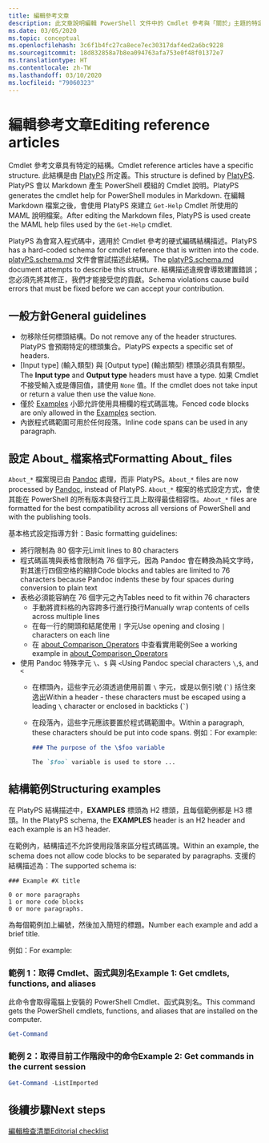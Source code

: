 ```yaml
---
title: 編輯參考文章
description: 此文章說明編輯 PowerShell 文件中的 Cmdlet 參考與「關於」主題的特定需求。
ms.date: 03/05/2020
ms.topic: conceptual
ms.openlocfilehash: 3c6f1b4fc27ca8ece7ec30317daf4ed2a6bc9228
ms.sourcegitcommit: 18d832858a7b8ea094763afa753e0f48f01372e7
ms.translationtype: HT
ms.contentlocale: zh-TW
ms.lasthandoff: 03/10/2020
ms.locfileid: "79060323"
---
```

# <a name="editing-reference-articles"></a><span data-ttu-id="842c5-103">編輯參考文章</span><span class="sxs-lookup"><span data-stu-id="842c5-103">Editing reference articles</span></span>

<span data-ttu-id="842c5-104">Cmdlet 參考文章具有特定的結構。</span><span class="sxs-lookup"><span data-stu-id="842c5-104">Cmdlet reference articles have a specific structure.</span></span> <span data-ttu-id="842c5-105">此結構是由 [PlatyPS][] 所定義。</span><span class="sxs-lookup"><span data-stu-id="842c5-105">This structure is defined by [PlatyPS][].</span></span>
<span data-ttu-id="842c5-106">PlatyPS 會以 Markdown 產生 PowerShell 模組的 Cmdlet 說明。</span><span class="sxs-lookup"><span data-stu-id="842c5-106">PlatyPS generates the cmdlet help for PowerShell modules in Markdown.</span></span> <span data-ttu-id="842c5-107">在編輯 Markdown 檔案之後，會使用 PlatyPS 來建立 `Get-Help` Cmdlet 所使用的 MAML 說明檔案。</span><span class="sxs-lookup"><span data-stu-id="842c5-107">After editing the Markdown files, PlatyPS is used create the MAML help files used by the `Get-Help` cmdlet.</span></span>

<span data-ttu-id="842c5-108">PlatyPS 為會寫入程式碼中，適用於 Cmdlet 參考的硬式編碼結構描述。</span><span class="sxs-lookup"><span data-stu-id="842c5-108">PlatyPS has a hard-coded schema for cmdlet reference that is written into the code.</span></span> <span data-ttu-id="842c5-109">[platyPS.schema.md][] 文件會嘗試描述此結構。</span><span class="sxs-lookup"><span data-stu-id="842c5-109">The [platyPS.schema.md][] document attempts to describe this structure.</span></span> <span data-ttu-id="842c5-110">結構描述違規會導致建置錯誤；您必須先將其修正，我們才能接受您的貢獻。</span><span class="sxs-lookup"><span data-stu-id="842c5-110">Schema violations cause build errors that must be fixed before we can accept your contribution.</span></span>

## <a name="general-guidelines"></a><span data-ttu-id="842c5-111">一般方針</span><span class="sxs-lookup"><span data-stu-id="842c5-111">General guidelines</span></span>

- <span data-ttu-id="842c5-112">勿移除任何標頭結構。</span><span class="sxs-lookup"><span data-stu-id="842c5-112">Do not remove any of the header structures.</span></span> <span data-ttu-id="842c5-113">PlatyPS 會預期特定的標頭集合。</span><span class="sxs-lookup"><span data-stu-id="842c5-113">PlatyPS expects a specific set of headers.</span></span>
- <span data-ttu-id="842c5-114">[Input type]  \(輸入類型\) 與 [Output type]  \(輸出類型\) 標頭必須具有類型。</span><span class="sxs-lookup"><span data-stu-id="842c5-114">The **Input type** and **Output type** headers must have a type.</span></span> <span data-ttu-id="842c5-115">如果 Cmdlet 不接受輸入或是傳回值，請使用 `None` 值。</span><span class="sxs-lookup"><span data-stu-id="842c5-115">If the cmdlet does not take input or return a value then use the value `None`.</span></span>
- <span data-ttu-id="842c5-116">僅於 [Examples](#structuring-examples) 小節允許使用具柵欄的程式碼區塊。</span><span class="sxs-lookup"><span data-stu-id="842c5-116">Fenced code blocks are only allowed in the [Examples](#structuring-examples) section.</span></span>
- <span data-ttu-id="842c5-117">內嵌程式碼範圍可用於任何段落。</span><span class="sxs-lookup"><span data-stu-id="842c5-117">Inline code spans can be used in any paragraph.</span></span>

## <a name="formatting-about_-files"></a><span data-ttu-id="842c5-118">設定 About_ 檔案格式</span><span class="sxs-lookup"><span data-stu-id="842c5-118">Formatting About_ files</span></span>

<span data-ttu-id="842c5-119">`About_*` 檔案現已由 [Pandoc][] 處理，而非 PlatyPS。</span><span class="sxs-lookup"><span data-stu-id="842c5-119">`About_*` files are now processed by [Pandoc][], instead of PlatyPS.</span></span> <span data-ttu-id="842c5-120">`About_*` 檔案的格式設定方式，會使其能在 PowerShell 的所有版本與發行工具上取得最佳相容性。</span><span class="sxs-lookup"><span data-stu-id="842c5-120">`About_*` files are formatted for the best compatibility across all versions of PowerShell and with the publishing tools.</span></span>

<span data-ttu-id="842c5-121">基本格式設定指導方針：</span><span class="sxs-lookup"><span data-stu-id="842c5-121">Basic formatting guidelines:</span></span>

- <span data-ttu-id="842c5-122">將行限制為 80 個字元</span><span class="sxs-lookup"><span data-stu-id="842c5-122">Limit lines to 80 characters</span></span>
- <span data-ttu-id="842c5-123">程式碼區塊與表格會限制為 76 個字元，因為 Pandoc 會在轉換為純文字時，對其進行四個空格的縮排</span><span class="sxs-lookup"><span data-stu-id="842c5-123">Code blocks and tables are limited to 76 characters because Pandoc indents these by four spaces during conversion to plain text</span></span>
- <span data-ttu-id="842c5-124">表格必須能容納在 76 個字元之內</span><span class="sxs-lookup"><span data-stu-id="842c5-124">Tables need to fit within 76 characters</span></span>
  - <span data-ttu-id="842c5-125">手動將資料格的內容跨多行進行換行</span><span class="sxs-lookup"><span data-stu-id="842c5-125">Manually wrap contents of cells across multiple lines</span></span>
  - <span data-ttu-id="842c5-126">在每一行的開頭和結尾使用 `|` 字元</span><span class="sxs-lookup"><span data-stu-id="842c5-126">Use opening and closing `|` characters on each line</span></span>
  - <span data-ttu-id="842c5-127">在 [about_Comparison_Operators][about-example] 中查看實用範例</span><span class="sxs-lookup"><span data-stu-id="842c5-127">See a working example in [about_Comparison_Operators][about-example]</span></span>
- <span data-ttu-id="842c5-128">使用 Pandoc 特殊字元 `\`、`$` 與 `<`</span><span class="sxs-lookup"><span data-stu-id="842c5-128">Using Pandoc special characters `\`,`$`, and `<`</span></span>
  - <span data-ttu-id="842c5-129">在標頭內，這些字元必須透過使用前置 `\` 字元，或是以倒引號 (`` ` ``) 括住來逸出</span><span class="sxs-lookup"><span data-stu-id="842c5-129">Within a header - these characters must be escaped using a leading `\` character or enclosed in backticks (`` ` ``)</span></span>
  - <span data-ttu-id="842c5-130">在段落內，這些字元應該要置於程式碼範圍中。</span><span class="sxs-lookup"><span data-stu-id="842c5-130">Within a paragraph, these characters should be put into code spans.</span></span> <span data-ttu-id="842c5-131">例如：</span><span class="sxs-lookup"><span data-stu-id="842c5-131">For example:</span></span>

    ~~~markdown
    ### The purpose of the \$foo variable

    The `$foo` variable is used to store ...
    ~~~

## <a name="structuring-examples"></a><span data-ttu-id="842c5-132">結構範例</span><span class="sxs-lookup"><span data-stu-id="842c5-132">Structuring examples</span></span>

<span data-ttu-id="842c5-133">在 PlatyPS 結構描述中，**EXAMPLES** 標頭為 H2 標頭，且每個範例都是 H3 標頭。</span><span class="sxs-lookup"><span data-stu-id="842c5-133">In the PlatyPS schema, the **EXAMPLES** header is an H2 header and each example is an H3 header.</span></span>

<span data-ttu-id="842c5-134">在範例內，結構描述不允許使用段落來區分程式碼區塊。</span><span class="sxs-lookup"><span data-stu-id="842c5-134">Within an example, the schema does not allow code blocks to be separated by paragraphs.</span></span> <span data-ttu-id="842c5-135">支援的結構描述為：</span><span class="sxs-lookup"><span data-stu-id="842c5-135">The supported schema is:</span></span>

```
### Example #X title

0 or more paragraphs
1 or more code blocks
0 or more paragraphs.
```

<span data-ttu-id="842c5-136">為每個範例加上編號，然後加入簡短的標題。</span><span class="sxs-lookup"><span data-stu-id="842c5-136">Number each example and add a brief title.</span></span>

<span data-ttu-id="842c5-137">例如：</span><span class="sxs-lookup"><span data-stu-id="842c5-137">For example:</span></span>

### <a name="example-1-get-cmdlets-functions-and-aliases"></a><span data-ttu-id="842c5-138">範例 1：取得 Cmdlet、函式與別名</span><span class="sxs-lookup"><span data-stu-id="842c5-138">Example 1: Get cmdlets, functions, and aliases</span></span>

<span data-ttu-id="842c5-139">此命令會取得電腦上安裝的 PowerShell Cmdlet、函式與別名。</span><span class="sxs-lookup"><span data-stu-id="842c5-139">This command gets the PowerShell cmdlets, functions, and aliases that are installed on the computer.</span></span>

```powershell
Get-Command
```

### <a name="example-2-get-commands-in-the-current-session"></a><span data-ttu-id="842c5-140">範例 2：取得目前工作階段中的命令</span><span class="sxs-lookup"><span data-stu-id="842c5-140">Example 2: Get commands in the current session</span></span>

```powershell
Get-Command -ListImported
```

## <a name="next-steps"></a><span data-ttu-id="842c5-141">後續步驟</span><span class="sxs-lookup"><span data-stu-id="842c5-141">Next steps</span></span>

[<span data-ttu-id="842c5-142">編輯檢查清單</span><span class="sxs-lookup"><span data-stu-id="842c5-142">Editorial checklist</span></span>](editorial-checklist.md)

<!-- link references -->
[PlatyPS]: https://github.com/powershell/platyps
[platyPS.schema.md]: https://github.com/PowerShell/platyPS/blob/master/platyPS.schema.md
[issue1806]: https://github.com/MicrosoftDocs/PowerShell-Docs/issues/1806
[about-example]: https://github.com/MicrosoftDocs/PowerShell-Docs/reference/5.1/Microsoft.PowerShell.Core/About/about_Comparison_Operators.md
[Pandoc]: https://pandoc.org
